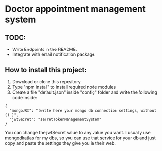# Doctor appointment management system

## TODO: 
- Write Endpoints in the README.
- Integrate with email notification package.
## How to install this project:

1) Download or clone this repository
2) Type "npm install" to install required node modules 
3) Create a file "default.json" inside "config" folder and write the following code inside:

```
{
  "mongoURI": "(write here your mongo db connection settings, without () )",
  "jwtSecret": "secretTokenManagementSystem"
} 
```

You can change the jwtSecret value to any value you want.
I usually use mongodbatlas for my dbs, so you can use that service for your db and just copy and paste the settings they give you in their web.

